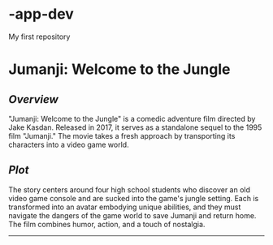 # -app-dev
My first repository
# **Jumanji: Welcome to the Jungle**

## *Overview*

"Jumanji: Welcome to the Jungle" is a comedic adventure film directed by Jake Kasdan. Released in 2017, it serves as a standalone sequel to the 1995 film "Jumanji." The movie takes a fresh approach by transporting its characters into a video game world.

## *Plot*

The story centers around four high school students who discover an old video game console and are sucked into the game's jungle setting. Each is transformed into an avatar embodying unique abilities, and they must navigate the dangers of the game world to save Jumanji and return home. The film combines humor, action, and a touch of nostalgia.

---
